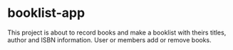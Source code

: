 # booklist-app

This project is about to record books and make a booklist with theirs titles, author and ISBN information. User or members add or remove books. 